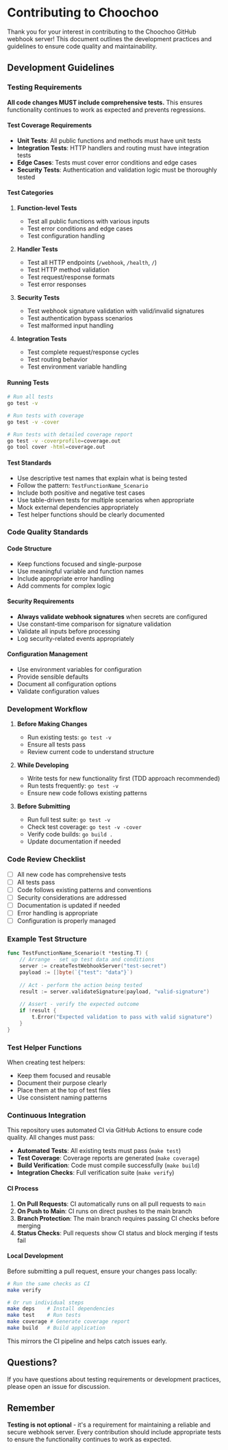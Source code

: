 # Contributing to Choochoo

Thank you for your interest in contributing to the Choochoo GitHub webhook server! This document outlines the development practices and guidelines to ensure code quality and maintainability.

## Development Guidelines

### Testing Requirements

**All code changes MUST include comprehensive tests.** This ensures functionality continues to work as expected and prevents regressions.

#### Test Coverage Requirements

- **Unit Tests**: All public functions and methods must have unit tests
- **Integration Tests**: HTTP handlers and routing must have integration tests
- **Edge Cases**: Tests must cover error conditions and edge cases
- **Security Tests**: Authentication and validation logic must be thoroughly tested

#### Test Categories

1. **Function-level Tests**
   - Test all public functions with various inputs
   - Test error conditions and edge cases
   - Test configuration handling

2. **Handler Tests**
   - Test all HTTP endpoints (`/webhook`, `/health`, `/`)
   - Test HTTP method validation
   - Test request/response formats
   - Test error responses

3. **Security Tests**
   - Test webhook signature validation with valid/invalid signatures
   - Test authentication bypass scenarios
   - Test malformed input handling

4. **Integration Tests**
   - Test complete request/response cycles
   - Test routing behavior
   - Test environment variable handling

#### Running Tests

```bash
# Run all tests
go test -v

# Run tests with coverage
go test -v -cover

# Run tests with detailed coverage report
go test -v -coverprofile=coverage.out
go tool cover -html=coverage.out
```

#### Test Standards

- Use descriptive test names that explain what is being tested
- Follow the pattern: `TestFunctionName_Scenario`
- Include both positive and negative test cases
- Use table-driven tests for multiple scenarios when appropriate
- Mock external dependencies appropriately
- Test helper functions should be clearly documented

### Code Quality Standards

#### Code Structure

- Keep functions focused and single-purpose
- Use meaningful variable and function names
- Include appropriate error handling
- Add comments for complex logic

#### Security Requirements

- **Always validate webhook signatures** when secrets are configured
- Use constant-time comparison for signature validation
- Validate all inputs before processing
- Log security-related events appropriately

#### Configuration Management

- Use environment variables for configuration
- Provide sensible defaults
- Document all configuration options
- Validate configuration values

### Development Workflow

1. **Before Making Changes**
   - Run existing tests: `go test -v`
   - Ensure all tests pass
   - Review current code to understand structure

2. **While Developing**
   - Write tests for new functionality first (TDD approach recommended)
   - Run tests frequently: `go test -v`
   - Ensure new code follows existing patterns

3. **Before Submitting**
   - Run full test suite: `go test -v`
   - Check test coverage: `go test -v -cover`
   - Verify code builds: `go build .`
   - Update documentation if needed

### Code Review Checklist

- [ ] All new code has comprehensive tests
- [ ] All tests pass
- [ ] Code follows existing patterns and conventions
- [ ] Security considerations are addressed
- [ ] Documentation is updated if needed
- [ ] Error handling is appropriate
- [ ] Configuration is properly managed

### Example Test Structure

```go
func TestFunctionName_Scenario(t *testing.T) {
    // Arrange - set up test data and conditions
    server := createTestWebhookServer("test-secret")
    payload := []byte(`{"test": "data"}`)
    
    // Act - perform the action being tested
    result := server.validateSignature(payload, "valid-signature")
    
    // Assert - verify the expected outcome
    if !result {
        t.Error("Expected validation to pass with valid signature")
    }
}
```

### Test Helper Functions

When creating test helpers:
- Keep them focused and reusable
- Document their purpose clearly
- Place them at the top of test files
- Use consistent naming patterns

### Continuous Integration

This repository uses automated CI via GitHub Actions to ensure code quality. All changes must pass:

- **Automated Tests**: All existing tests must pass (`make test`)
- **Test Coverage**: Coverage reports are generated (`make coverage`) 
- **Build Verification**: Code must compile successfully (`make build`)
- **Integration Checks**: Full verification suite (`make verify`)

#### CI Process

1. **On Pull Requests**: CI automatically runs on all pull requests to `main`
2. **On Push to Main**: CI runs on direct pushes to the main branch
3. **Branch Protection**: The main branch requires passing CI checks before merging
4. **Status Checks**: Pull requests show CI status and block merging if tests fail

#### Local Development

Before submitting a pull request, ensure your changes pass locally:

```bash
# Run the same checks as CI
make verify

# Or run individual steps
make deps    # Install dependencies
make test    # Run tests
make coverage # Generate coverage report
make build   # Build application
```

This mirrors the CI pipeline and helps catch issues early.

## Questions?

If you have questions about testing requirements or development practices, please open an issue for discussion.

## Remember

**Testing is not optional** - it's a requirement for maintaining a reliable and secure webhook server. Every contribution should include appropriate tests to ensure the functionality continues to work as expected.